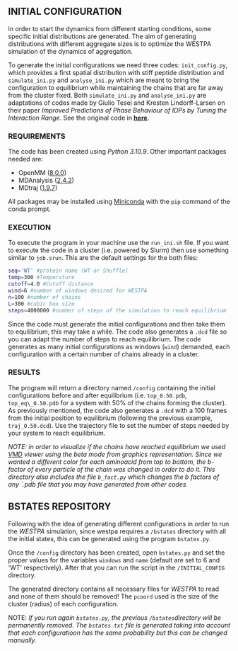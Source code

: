 ## INITIAL CONFIGURATION

In order to start the dynamics from different starting conditions, some specific initial distributions are generated. The aim of generating distributions with different aggregate sizes is to optimize the WESTPA simulation of the dynamics of aggregation. 

To generate the initial configurations we need three codes: `init_config.py`, which provides a first spatial distribution with stiff peptide distribution and `simulate_ini.py` and `analyse_ini.py` which are meant to bring the configuration to equilibrium while maintaining the chains that are far away from the cluster fixed. Both `simulate_ini.py` and `analyse_ini.py` are adaptations of codes made by Giulio Tesei and Kresten Lindorff-Larsen on their paper _Improved Predictions of Phase Behaviour of IDPs by Tuning the Interaction Range_. See the original code in **[here]**.



[here]: https://github.com/KULL-Centre/papers/tree/main/2022/CG-cutoffs-Tesei-et-al/MC/code


### REQUIREMENTS

The code has been created using _Python 3.10.9_. Other important packages needed are:

* OpenMM ([8.0.0])
* MDAnalysis ([2.4.2]) 
* MDtraj ([1.9.7])

[8.0.0]: http://docs.openmm.org/7.0.0/userguide/application.html
[2.4.2]: https://www.mdanalysis.org/pages/installation_quick_start/
[1.9.7]: https://www.mdtraj.org/1.9.7/installation.html

All packages may be installed using [Miniconda] with the `pip` command of the conda prompt.

[Miniconda]: https://docs.conda.io/projects/conda/en/latest/user-guide/install/linux.html


### EXECUTION

To execute the program in your machine use the `run_ini.sh` file. If you want to execute the code in a cluster (i.e. powered by Slurm) then use something similar to `job.srun`. This are the default settings for the both files:

```bash
seq='WT' #protein name (WT or Shuffle)
temp=300 #Temperature
cutoff=4.0 #Cutoff distance
wind=6 #number of windows desired for WESTPA
n=100 #number of chains 
L=300 #cubic box size
steps=4000000 #number of steps of the simulation to reach equilibrium

```

Since the code must generate the initial configurations and then take them to equilibrium, this may take a while. The code also generates a `.dcd` file so you can adapt the number of steps to reach equilibrium. The code generates as many initial configurations as windows (`wind`) demanded, each configuration with a certain number of chains already in a cluster.


### RESULTS

The program will return a directory named `/config` containing the initial configurations before and after equilibrium (i.e. `top_0.50.pdb`, `top_eq\_0.50.pdb` for a system with 50\% of the chains forming the cluster). As previously mentioned, the code also generates a `.dcd` with a 100 frames from the initial position to equilibrium (following the previous example, `traj_0.50.dcd`). Use the trajectory file to set the number of steps needed by your system to reach equilibrium.

*NOTE:* _in order to visualize if the chains have reached equilibrium we used [VMD] viewer using the beta mode from graphics representation. Since we wanted a different color for each aminoacid from top to bottom, the b-factor of every particle of the chain was changed in order to do it. This directory also includes the file `b_fact.py` which changes the b factors of any `.pdb file that you may have generated from other codes._

[VMD]: https://www.ks.uiuc.edu/Development/Download/download.cgi?PackageName=VMD

## BSTATES REPOSITORY

Following with the idea of generating different configurations in order to run the _WESTPA_ simulation, since westpa requires a `/bstates` directory with all the initial states, this can be generated using the program `bstates.py`.

Once the `/config` directory has been created, open `bstates.py` and set the proper values for the variables `windows` and `name` (default are set to 6 and 'WT' respectively). After that you can run the script in the `/INITIAL_CONFIG` directory.

The generated directory contains all necessary files for _WESTPA_ to read and none of them should be removed! The `pcoord` used is the size of the cluster (radius) of each configuration. 

NOTE: _If you run again `bstates.py`, the previous `/bstates`directory will be permanently removed. The `bstates.txt` file is generated taking into account that each configuratioon has the same probability but this can be changed manually._




